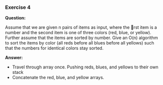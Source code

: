 ### Exercise 4

**Question:** 

Assume that we are given n pairs of items as input, where the rst item
is a number and the second item is one of three colors (red, blue, or yellow).
Further assume that the items are sorted by number. Give an O(n) algorithm
to sort the items by color (all reds before all blues before all yellows) such that
the numbers for identical colors stay sorted.

**Answer:**

- Travel through array once. Pushing reds, blues, and yellows to their own stack
- Concatenate the red, blue, and yellow arrays.
